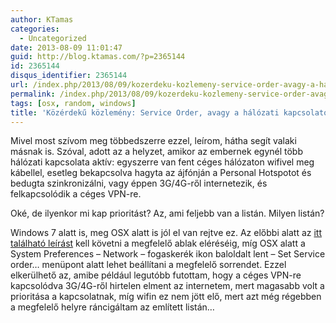```yaml
---
author: KTamas
categories:
  - Uncategorized
date: 2013-08-09 11:01:47
guid: http://blog.ktamas.com/?p=2365144
id: 2365144
disqus_identifier: 2365144
url: /index.php/2013/08/09/kozerdeku-kozlemeny-service-order-avagy-a-halozati-kapcsolatok-prioritasa/
permalink: /index.php/2013/08/09/kozerdeku-kozlemeny-service-order-avagy-a-halozati-kapcsolatok-prioritasa/
tags: [osx, random, windows]
title: 'Közérdekű közlemény: Service Order, avagy a hálózati kapcsolatok prioritása'
---
```


Mivel most szívom meg többedszerre ezzel, leírom, hátha segít valaki másnak is. Szóval, adott az a helyzet, amikor az embernek egynél több hálózati kapcsolata aktív: egyszerre van fent céges hálózaton wifivel meg kábellel, esetleg bekapcsolva hagyta az ájfónján a Personal Hotspotot és bedugta szinkronizálni, vagy éppen 3G/4G-ről internetezik, és felkapcsolódik a céges VPN-re. 

Oké, de ilyenkor mi kap prioritást? Az, ami feljebb van a listán. Milyen listán?

Windows 7 alatt is, meg OSX alatt is jól el van rejtve ez. Az előbbi alatt az [itt található leírást](http://windows.microsoft.com/en-us/windows7/change-the-order-of-network-protocol-bindings) kell követni a megfelelő ablak eléréséig, míg OSX alatt a System Preferences &#8211; Network &#8211; fogaskerék ikon baloldalt lent &#8211; Set Service order&#8230; menüpont alatt lehet beállítani a megfelelő sorrendet. Ezzel elkerülhető az, amibe például legutóbb futottam, hogy a céges VPN-re kapcsolódva 3G/4G-ről hirtelen elment az internetem, mert magasabb volt a prioritása a kapcsolatnak, míg wifin ez nem jött elő, mert azt még régebben a megfelelő helyre ráncigáltam az említett listán&#8230;
